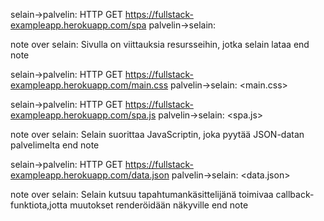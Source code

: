 selain->palvelin: HTTP GET https://fullstack-exampleapp.herokuapp.com/spa
palvelin->selain: <HTML content>

note over selain:
Sivulla on viittauksia resursseihin, jotka selain lataa
end note

selain->palvelin: HTTP GET https://fullstack-exampleapp.herokuapp.com/main.css
palvelin->selain: <main.css>

selain->palvelin: HTTP GET https://fullstack-exampleapp.herokuapp.com/spa.js
palvelin->selain: <spa.js>

note over selain:
Selain suorittaa JavaScriptin,
joka pyytää JSON-datan palvelimelta
end note

selain->palvelin: HTTP GET https://fullstack-exampleapp.herokuapp.com/data.json
palvelin->selain: <data.json>

note over selain:
Selain kutsuu tapahtumankäsittelijänä toimivaa
callback-funktiota,jotta muutokset renderöidään näkyville
end note
